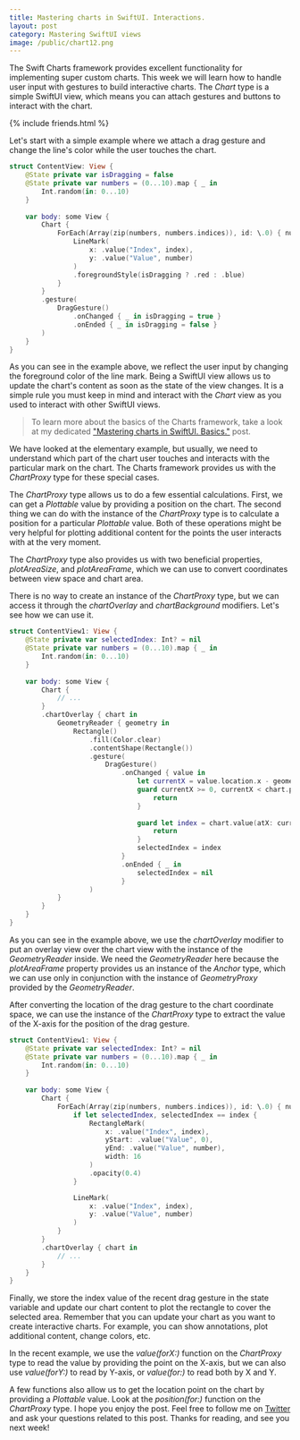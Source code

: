 ```yaml
---
title: Mastering charts in SwiftUI. Interactions.
layout: post
category: Mastering SwiftUI views
image: /public/chart12.png
---
```


The Swift Charts framework provides excellent functionality for implementing super custom charts. This week we will learn how to handle user input with gestures to build interactive charts. The *Chart* type is a simple SwiftUI view, which means you can attach gestures and buttons to interact with the chart.

{% include friends.html %}

Let's start with a simple example where we attach a drag gesture and change the line's color while the user touches the chart.

```swift
struct ContentView: View {
    @State private var isDragging = false
    @State private var numbers = (0...10).map { _ in
        Int.random(in: 0...10)
    }
    
    var body: some View {
        Chart {
            ForEach(Array(zip(numbers, numbers.indices)), id: \.0) { number, index in
                LineMark(
                    x: .value("Index", index),
                    y: .value("Value", number)
                )
                .foregroundStyle(isDragging ? .red : .blue)
            }
        }
        .gesture(
            DragGesture()
                .onChanged { _ in isDragging = true }
                .onEnded { _ in isDragging = false }
        )
    }
}
```

As you can see in the example above, we reflect the user input by changing the foreground color of the line mark. Being a SwiftUI view allows us to update the chart's content as soon as the state of the view changes. It is a simple rule you must keep in mind and interact with the *Chart* view as you used to interact with other SwiftUI views.

> To learn more about the basics of the Charts framework, take a look at my dedicated ["Mastering charts in SwiftUI. Basics."](/2023/01/10/mastering-charts-in-swiftui-basics/) post.

We have looked at the elementary example, but usually, we need to understand which part of the chart user touches and interacts with the particular mark on the chart. The Charts framework provides us with the *ChartProxy* type for these special cases.

The *ChartProxy* type allows us to do a few essential calculations. First, we can get a *Plottable* value by providing a position on the chart. The second thing we can do with the instance of the *ChartProxy* type is to calculate a position for a particular *Plottable* value. Both of these operations might be very helpful for plotting additional content for the points the user interacts with at the very moment.

The *ChartProxy* type also provides us with two beneficial properties, *plotAreaSize*, and *plotAreaFrame*, which we can use to convert coordinates between view space and chart area.

There is no way to create an instance of the *ChartProxy* type, but we can access it through the *chartOverlay* and *chartBackground* modifiers. Let's see how we can use it.

```swift
struct ContentView1: View {
    @State private var selectedIndex: Int? = nil
    @State private var numbers = (0...10).map { _ in
        Int.random(in: 0...10)
    }
    
    var body: some View {
        Chart {
            // ...
        }
        .chartOverlay { chart in
            GeometryReader { geometry in
                Rectangle()
                    .fill(Color.clear)
                    .contentShape(Rectangle())
                    .gesture(
                        DragGesture()
                            .onChanged { value in
                                let currentX = value.location.x - geometry[chart.plotAreaFrame].origin.x
                                guard currentX >= 0, currentX < chart.plotAreaSize.width else {
                                    return
                                }
                                
                                guard let index = chart.value(atX: currentX, as: Int.self) else {
                                    return
                                }
                                selectedIndex = index
                            }
                            .onEnded { _ in
                                selectedIndex = nil
                            }
                    )
            }
        }
    }
}
```

As you can see in the example above, we use the *chartOverlay* modifier to put an overlay view over the chart view with the instance of the *GeometryReader* inside. We need the *GeometryReader* here because the *plotAreaFrame* property provides us an instance of the *Anchor* type, which we can use only in conjunction with the instance of *GeometryProxy* provided by the *GeometryReader*.

After converting the location of the drag gesture to the chart coordinate space, we can use the instance of the *ChartProxy* type to extract the value of the X-axis for the position of the drag gesture.

```swift
struct ContentView1: View {
    @State private var selectedIndex: Int? = nil
    @State private var numbers = (0...10).map { _ in
        Int.random(in: 0...10)
    }
    
    var body: some View {
        Chart {
            ForEach(Array(zip(numbers, numbers.indices)), id: \.0) { number, index in
                if let selectedIndex, selectedIndex == index {
                    RectangleMark(
                        x: .value("Index", index),
                        yStart: .value("Value", 0),
                        yEnd: .value("Value", number),
                        width: 16
                    )
                    .opacity(0.4)
                }

                LineMark(
                    x: .value("Index", index),
                    y: .value("Value", number)
                )
            }
        }
        .chartOverlay { chart in
            // ...
        }
    }
}
```

Finally, we store the index value of the recent drag gesture in the state variable and update our chart content to plot the rectangle to cover the selected area. Remember that you can update your chart as you want to create interactive charts. For example, you can show annotations, plot additional content, change colors, etc. 

In the recent example, we use the *value(forX:)* function on the *ChartProxy* type to read the value by providing the point on the X-axis, but we can also use *value(forY:)* to read by Y-axis, or *value(for:)* to read both by X and Y.

A few functions also allow us to get the location point on the chart by providing a *Plottable* value. Look at the *position(for:)* function on the *ChartProxy* type. I hope you enjoy the post. Feel free to follow me on [Twitter](https://twitter.com/mecid) and ask your questions related to this post. Thanks for reading, and see you next week!

